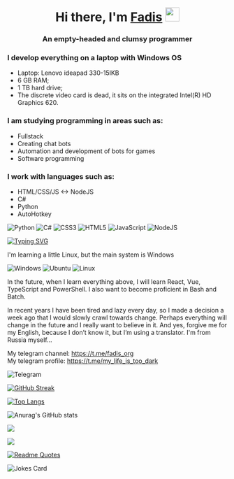 <h1 align="center">
  Hi there, I'm
    <a href="" target="_blank">Fadis</a>
  <img src="https://github.com/blackcater/blackcater/raw/main/images/Hi.gif" height="32"/>
</h1>
<h3 align="center">An empty-headed and clumsy programmer<h3>

### I develop everything on a laptop with Windows OS
+ Laptop: Lenovo ideapad 330-15IKB
+ 6 GB RAM;
+ 1 TB hard drive;
+ The discrete video card is dead, it sits on the integrated Intel(R) HD Graphics 620.

### I am studying programming in areas such as:
+ Fullstack
+ Creating chat bots
+ Automation and development of bots for games
+ Software programming

### I work with languages ​​such as:
+ HTML/CSS/JS <-> NodeJS
+ C#
+ Python
+ AutoHotkey

![Python](https://img.shields.io/badge/python-3670A0?style=for-the-badge&logo=python&logoColor=ffdd54)
![C#](https://img.shields.io/badge/c%23-%23239120.svg?style=for-the-badge&logo=c-sharp&logoColor=white)
![CSS3](https://img.shields.io/badge/css3-%231572B6.svg?style=for-the-badge&logo=css3&logoColor=white)
![HTML5](https://img.shields.io/badge/html5-%23E34F26.svg?style=for-the-badge&logo=html5&logoColor=white)
![JavaScript](https://img.shields.io/badge/javascript-%23323330.svg?style=for-the-badge&logo=javascript&logoColor=%23F7DF1E)
![NodeJS](https://img.shields.io/badge/node.js-6DA55F?style=for-the-badge&logo=node.js&logoColor=white)

[![Typing SVG](https://readme-typing-svg.herokuapp.com?font=Fira+Code&pause=1000&random=false&width=435&lines=As+long+as+I+think%2C+I+exist.+The+rest+is+less+important)](https://git.io/typing-svg)

I'm learning a little Linux, but the main system is Windows

![Windows](https://img.shields.io/badge/Windows-0078D6?style=for-the-badge&logo=windows&logoColor=white)
![Ubuntu](https://img.shields.io/badge/Ubuntu-E95420?style=for-the-badge&logo=ubuntu&logoColor=white)
![Linux](https://img.shields.io/badge/Linux-FCC624?style=for-the-badge&logo=linux&logoColor=black)

In the future, when I learn everything above, I will learn React, Vue, TypeScript and PowerShell.
I also want to become proficient in Bash and Batch.



In recent years I have been tired and lazy every day, so I made a decision a week ago that I would slowly crawl towards change. Perhaps everything will change in the future and I really want to believe in it. And yes, forgive me for my English, because I don’t know it, but I’m using a translator. I'm from Russia myself...



My telegram channel: https://t.me/fadis_org
<br>
My telegram profile: https://t.me/my_life_is_too_dark

![Telegram](https://img.shields.io/badge/Telegram-2CA5E0?style=for-the-badge&logo=telegram&logoColor=white)



[![GitHub Streak](https://streak-stats.demolab.com?user=Fadis-Fairushin&theme=dark&hide_border=true&mode=weekly)](https://git.io/streak-stats)

[![Top Langs](https://github-readme-stats.vercel.app/api/top-langs/?username=Fadis-Fairushin&theme=dark&hide_border=true&layout=compact)](https://github.com/anuraghazra/github-readme-stats)

![Anurag's GitHub stats](https://github-readme-stats.vercel.app/api?username=Fadis-Fairushin&show_icons=true&theme=transparent&hide_border=true)

![](https://komarev.com/ghpvc/?username=Fadis-Fairushin&label=How+many+people+have+viewed+my+github+profile&color=blueviolet&style=for-the-badge)
<p>
  <a href="https://hits.seeyoufarm.com">
    <img src="https://hits.seeyoufarm.com/api/count/incr/badge.svg?url=https%3A%2F%2Fgithub.com%2FTailogs&count_bg=%236B3DC8&title_bg=%23000000&icon=github.svg&icon_color=%236A00FF&title=Tailogs&edge_flat=true"/>
  </a>
</p>

[![Readme Quotes](https://quotes-github-readme.vercel.app/api?theme=catppuccin)](https://github.com/piyushsuthar/github-readme-quotes)

![Jokes Card](https://readme-jokes.vercel.app/api)
